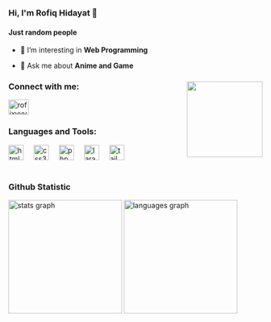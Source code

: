 <h3 align="left">Hi, I'm Rofiq Hidayat 👋</h3>
<h4 align="left">Just random people</h4>

- 🌱 I’m interesting in **Web Programming**

- 💬 Ask me about **Anime and Game**

<div align "right">
<img align="right" height="150" src="https://giffiles.alphacoders.com/221/221698.gif"  />
<h3 align="left">Connect with me:</h3>
<p align="left">
<a href="https://instagram.com/rofixyyy" target="blank"><img align="center" src="https://raw.githubusercontent.com/rahuldkjain/github-profile-readme-generator/master/src/images/icons/Social/instagram.svg" alt="rofixyyy" height="30" width="40" /></a>
</p>
</div>

<h3 align="left">Languages and Tools:</h3>
<div align="left">
  <img src="https://cdn.jsdelivr.net/gh/devicons/devicon/icons/html5/html5-original.svg" height="30" alt="html5 logo"  />
  <img width="12" />
  <img src="https://cdn.jsdelivr.net/gh/devicons/devicon/icons/css3/css3-original.svg" height="30" alt="css3 logo"  />
  <img width="12" />
  <img src="https://cdn.jsdelivr.net/gh/devicons/devicon/icons/php/php-original.svg" height="30" alt="php logo"  />
  <img width="12" />
  <img src="https://cdn.jsdelivr.net/gh/devicons/devicon/icons/laravel/laravel-original.svg" height="30" alt="laravel logo"  />
  <img width="12" />
  <img src="https://cdn.jsdelivr.net/gh/devicons/devicon/icons/tailwindcss/tailwindcss-original-wordmark.svg" height="30" alt="tailwindcss logo"  />
</div>

<br>

<h3 align="left">Github Statistic</h3>
<div align="left">
  <img src="https://github-readme-stats.vercel.app/api?username=Rofixy&hide_title=false&hide_rank=false&show_icons=true&include_all_commits=true&count_private=true&disable_animations=false&theme=algolia&locale=en&hide_border=false" height="225" alt="stats graph"  />
  <img src="https://github-readme-stats.vercel.app/api/top-langs?username=Rofixy&locale=en&hide_title=false&layout=compact&card_width=320&langs_count=5&theme=algolia&hide_border=false" height="225" alt="languages graph"  />
</div>
